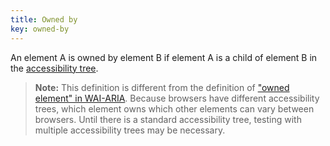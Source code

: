 ```yaml
---
title: Owned by
key: owned-by
---
```


An element A is owned by element B if element A is a child of element B in the [accessibility tree](https://www.w3.org/TR/act-rules-aspects/#input-aspects-accessibility).

> **Note:** This definition is different from the definition of ["owned element" in WAI-ARIA](https://www.w3.org/TR/wai-aria-1.1/#dfn-owned-element). Because browsers have different accessibility trees, which element owns which other elements can vary between browsers. Until there is a standard accessibility tree, testing with multiple accessibility trees may be necessary.

